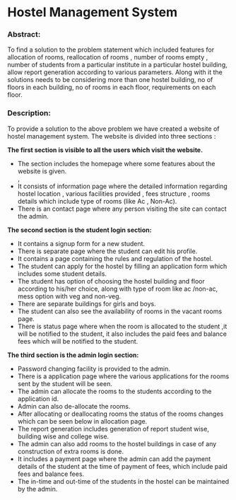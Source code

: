 # Hostel Management System

<h3>Abstract:</h3>
To find a solution to the problem statement which included features for allocation of rooms, reallocation of rooms , number of rooms empty , number of students from a particular institute in a particular hostel building, allow report generation according to various parameters. Along with it the solutions needs to be considering more than one hostel building, no of floors in each building, no of rooms in each floor, requirements on each floor.

<h3>Description:</h3>
To provide a solution to the above problem we have created a website of hostel management system.
The website is divided into three sections :

<b>The first section is visible to all the users which visit the website.</b>
<ul>
<li>The section includes the homepage where some features about the website is given.</li> , 
<li>It consists of information page where the detailed information regarding hostel location , various facilities provided , fees structure , rooms details which include type of rooms (like Ac , Non-Ac).</li>
<li>There is an contact page where any person visiting the site can contact the admin.</li>
</ul>

<b>The second section is the student login section:</b>
<ul><li>It contains a signup form for a new student.</li>
<li>There is separate page where the student can edit his profile.</li>
<li>It contains a page containing the rules and regulation of the hostel.</li>
<li>The student can apply for the hostel by filling an application form which includes some student details.</li>
<li>The student has option of choosing the hostel building and floor according to his/her choice, along with type of room like ac /non-ac, mess option with veg and non-veg.</li>
<li>There are separate buildings for girls and boys.</li>
<li>The student can also see the availability of rooms in the vacant rooms page.</li>
<li>There is status page where when the room is allocated to the student ,it will be notified to the student, it also includes the paid fees and balance fees which will be notified to the student.</li> </ul>
<b>The third section is the admin login section:</b>
<ul>
<li>Password changing facility is provided to the admin.</li>
<li>There is a application page where the various applications for the rooms sent by the student will be seen.</li>
<li>The admin can allocate the rooms to the students according to the application id.</li>
<li>Admin can also de-allocate the rooms.</li>
<li>After allocating or deallocating rooms the status of the rooms changes which can be seen below in allocation page.</li>
<li>The report generation includes generation of report student wise, building wise and college wise.</li>
<li>The admin can also add rooms to the hostel buildings in case of any construction of extra rooms is done.</li>
<li>It includes a payment page where the admin can add the payment details of the student at the time of payment of fees, which include paid fees and balance fees.</li>
<li>The in-time and out-time of the students in the hostel can be maintained by the admin.</li>
  </ul>
